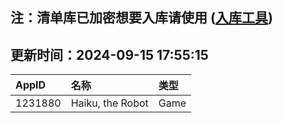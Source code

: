 ## 注：清单库已加密想要入库请使用 ([入库工具](https://github.com/BlankTMing/ManifestAutoUpdate/releases))

## 更新时间：2024-09-15 17:55:15
| AppID | 名称 | 类型  |
| :-------------------- | :----------------------------- | :----------- |
| 1231880 | Haiku, the Robot| Game |

